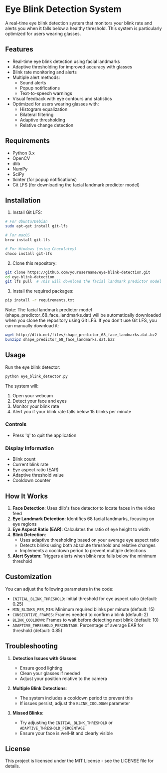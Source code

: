 # Eye Blink Detection System

A real-time eye blink detection system that monitors your blink rate and alerts you when it falls below a healthy threshold. This system is particularly optimized for users wearing glasses.

## Features

- Real-time eye blink detection using facial landmarks
- Adaptive thresholding for improved accuracy with glasses
- Blink rate monitoring and alerts
- Multiple alert methods:
  - Sound alerts
  - Popup notifications
  - Text-to-speech warnings
- Visual feedback with eye contours and statistics
- Optimized for users wearing glasses with:
  - Histogram equalization
  - Bilateral filtering
  - Adaptive thresholding
  - Relative change detection

## Requirements

- Python 3.x
- OpenCV
- dlib
- NumPy
- SciPy
- tkinter (for popup notifications)
- Git LFS (for downloading the facial landmark predictor model)

## Installation

1. Install Git LFS:

```bash
# For Ubuntu/Debian
sudo apt-get install git-lfs

# For macOS
brew install git-lfs

# For Windows (using Chocolatey)
choco install git-lfs
```

2. Clone this repository:

```bash
git clone https://github.com/yourusername/eye-blink-detection.git
cd eye-blink-detection
git lfs pull  # This will download the facial landmark predictor model
```

3. Install the required packages:

```bash
pip install -r requirements.txt
```

Note: The facial landmark predictor model (shape_predictor_68_face_landmarks.dat) will be automatically downloaded when you clone the repository using Git LFS. If you don't use Git LFS, you can manually download it:

```bash
wget http://dlib.net/files/shape_predictor_68_face_landmarks.dat.bz2
bunzip2 shape_predictor_68_face_landmarks.dat.bz2
```

## Usage

Run the eye blink detector:

```bash
python eye_blink_detector.py
```

The system will:

1. Open your webcam
2. Detect your face and eyes
3. Monitor your blink rate
4. Alert you if your blink rate falls below 15 blinks per minute

### Controls

- Press 'q' to quit the application

### Display Information

- Blink count
- Current blink rate
- Eye aspect ratio (EAR)
- Adaptive threshold value
- Cooldown counter

## How It Works

1. **Face Detection**: Uses dlib's face detector to locate faces in the video feed
2. **Eye Landmark Detection**: Identifies 68 facial landmarks, focusing on eye regions
3. **Eye Aspect Ratio (EAR)**: Calculates the ratio of eye height to width
4. **Blink Detection**:
   - Uses adaptive thresholding based on your average eye aspect ratio
   - Detects blinks using both absolute threshold and relative changes
   - Implements a cooldown period to prevent multiple detections
5. **Alert System**: Triggers alerts when blink rate falls below the minimum threshold

## Customization

You can adjust the following parameters in the code:

- `INITIAL_BLINK_THRESHOLD`: Initial threshold for eye aspect ratio (default: 0.25)
- `MIN_BLINKS_PER_MIN`: Minimum required blinks per minute (default: 15)
- `CONSECUTIVE_FRAMES`: Frames needed to confirm a blink (default: 2)
- `BLINK_COOLDOWN`: Frames to wait before detecting next blink (default: 10)
- `ADAPTIVE_THRESHOLD_PERCENTAGE`: Percentage of average EAR for threshold (default: 0.85)

## Troubleshooting

1. **Detection Issues with Glasses**:

   - Ensure good lighting
   - Clean your glasses if needed
   - Adjust your position relative to the camera

2. **Multiple Blink Detections**:

   - The system includes a cooldown period to prevent this
   - If issues persist, adjust the `BLINK_COOLDOWN` parameter

3. **Missed Blinks**:
   - Try adjusting the `INITIAL_BLINK_THRESHOLD` or `ADAPTIVE_THRESHOLD_PERCENTAGE`
   - Ensure your face is well-lit and clearly visible

## License

This project is licensed under the MIT License - see the LICENSE file for details.
